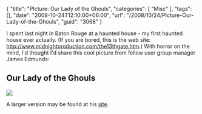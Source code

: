 {
	"title": "PIcture: Our Lady of the Ghouls",
	"categories": [
		"Misc"
	],
	"tags": [],
	"date": "2008-10-24T12:10:00+06:00",
	"url": "/2008/10/24/PIcture-Our-Lady-of-the-Ghouls",
	"guid": "3068"
}

I spent last night in Baton Rouge at a haunted house - my first haunted house ever actually. (If you are bored, this is the web site: <a href="http://www.midnightproduction.com/the13thgate.htm">http://www.midnightproduction.com/the13thgate.htm</a>.) With horror on the mind, I'd thought I'd share this cool picture from fellow user group manager James Edmunds:

<h2>Our Lady of the Ghouls</h2>
<img src="https://static.raymondcamden.com/images/ourladyoftheghouls.jpg">

A larger version may be found at his <a href="http://jamesedmunds.com/poorclio/OnePhotoClio.cfm?item_id=4154">site</a>.